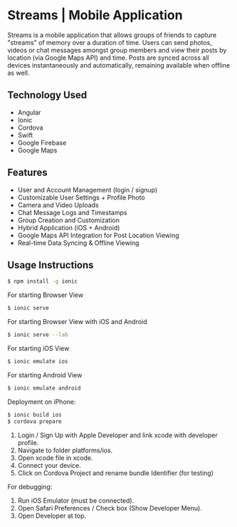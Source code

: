 # Streams | Mobile Application

Streams is a mobile application that allows groups of friends to capture "streams" of memory over a duration of time. Users can send photos, videos or chat messages amongst group members and view their posts by location (via Google Maps API) and time. Posts are synced across all devices instantaneously and automatically, remaining available when offline as well.

## Technology Used
- Angular
- Ionic
- Cordova
- Swift
- Google Firebase
- Google Maps

## Features
- User and Account Management (login / signup)
- Customizable User Settings + Profile Photo
- Camera and Video Uploads
- Chat Message Logs and Timestamps
- Group Creation and Customization
- Hybrid Application (iOS + Android)
- Google Maps API Integration for Post Location Viewing
- Real-time Data Syncing & Offline Viewing

## Usage Instructions

```bash
$ npm install -g ionic
```

For starting Browser View
```bash
$ ionic serve
```

For starting Browser View with iOS and Android
```bash
$ ionic serve --lab
```

For starting iOS View
```bash
$ ionic emulate ios
```

For starting Android View
```bash
$ ionic emulate android
```

Deployment on iPhone:

```bash
$ ionic build ios
$ cordova prepare
```

1. Login / Sign Up with Apple Developer and link xcode with developer profile.
2. Navigate to folder platforms/ios.
3. Open xcode file in xcode.
4. Connect your device.
5. Click on Cordova Project and rename bundle Identifier (for testing)

For debugging:

1. Run iOS Emulator (must be connected).
2. Open Safari Preferences / Check box (Show Developer Menu).
3. Open Developer at top.
